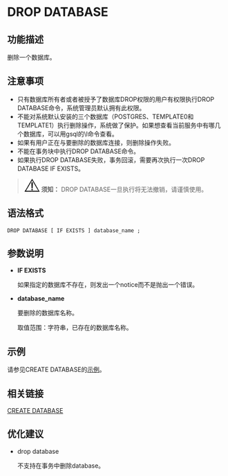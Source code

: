 # DROP DATABASE<a name="ZH-CN_TOPIC_0289900003"></a>

## 功能描述<a name="zh-cn_topic_0283137424_zh-cn_topic_0237122133_zh-cn_topic_0059778607_s8dcd69edcfca47eb88ddb451a360b362"></a>

删除一个数据库。

## 注意事项<a name="zh-cn_topic_0283137424_zh-cn_topic_0237122133_zh-cn_topic_0059778607_sbc821d407f41462a8b14952774c4287f"></a>

-   只有数据库所有者或者被授予了数据库DROP权限的用户有权限执行DROP DATABASE命令，系统管理员默认拥有此权限。
-   不能对系统默认安装的三个数据库（POSTGRES、TEMPLATE0和TEMPLATE1）执行删除操作，系统做了保护。如果想查看当前服务中有哪几个数据库，可以用gsql的\\l命令查看。
-   如果有用户正在与要删除的数据库连接，则删除操作失败。
-   不能在事务块中执行DROP DATABASE命令。
-   如果执行DROP DATABASE失败，事务回滚，需要再次执行一次DROP DATABASE IF EXISTS。

>![](public_sys-resources/icon-notice.gif) **须知：** 
>DROP DATABASE一旦执行将无法撤销，请谨慎使用。

## 语法格式<a name="zh-cn_topic_0283137424_zh-cn_topic_0237122133_zh-cn_topic_0059778607_seefd39b3ef1942df9e333846afd3a56c"></a>

```
DROP DATABASE [ IF EXISTS ] database_name ;
```

## 参数说明<a name="zh-cn_topic_0283137424_zh-cn_topic_0237122133_zh-cn_topic_0059778607_sad5ef99cc3a043838c29c5bdde9caab3"></a>

-   **IF EXISTS**

    如果指定的数据库不存在，则发出一个notice而不是抛出一个错误。

-   **database\_name**

    要删除的数据库名称。

    取值范围：字符串，已存在的数据库名称。


## 示例<a name="zh-cn_topic_0283137424_zh-cn_topic_0237122133_zh-cn_topic_0059778607_sabd40dc25b604e1b8c213e7e9f6b5200"></a>

请参见CREATE DATABASE的[示例](CREATE-DATABASE.md#zh-cn_topic_0283137050_zh-cn_topic_0237122099_zh-cn_topic_0059778277_s6be7b8abbb4b4aceb9dae686434d672c)。

## 相关链接<a name="zh-cn_topic_0283137424_zh-cn_topic_0237122133_zh-cn_topic_0059778607_s5f331542a3f84ab58b896c25bfff41db"></a>

[CREATE DATABASE](CREATE-DATABASE.md)

## 优化建议<a name="zh-cn_topic_0283137424_zh-cn_topic_0237122133_zh-cn_topic_0059778607_section29255108114255"></a>

-   drop database

    不支持在事务中删除database。


